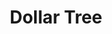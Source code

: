 ---
title: "Dollar Tree"
url: /los-angeles/dollar-tree-south-central-avenue/
shop: variety store
---
